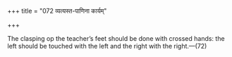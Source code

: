 +++
title = "072 व्यत्यस्त-पाणिना कार्यम्"

+++

The clasping op the teacher’s feet should be done with crossed hands: the left should be touched with the left and the right with the right.—(72)